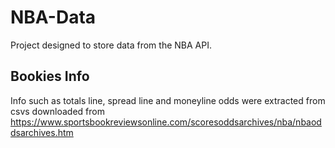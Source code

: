 # NBA-Data
Project designed to store data from the NBA API.

## Bookies Info
Info such as totals line, spread line and moneyline odds were extracted from csvs downloaded from https://www.sportsbookreviewsonline.com/scoresoddsarchives/nba/nbaoddsarchives.htm
